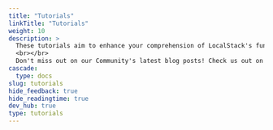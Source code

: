 ```yaml
---
title: "Tutorials"
linkTitle: "Tutorials"
weight: 10
description: >
  These tutorials aim to enhance your comprehension of LocalStack's functionality by providing detailed information on how it works for specific use-cases, using a diverse stack of resources.
  <br></br>
  Don't miss out on our Community's latest blog posts! Check us out on <a href=https://hashnode.localstack.cloud/>hashnode.localstack.cloud</a> for some exciting reads!
cascade:
  type: docs
slug: tutorials
hide_feedback: true
hide_readingtime: true
dev_hub: true
type: tutorials
---
```


<!-- this div is used as a reference point of where to apply custom style to the list of subcontent -->
<div id="tutorial-page"></div>